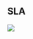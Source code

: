 ## SLA

![](https://tenor.com/pt-BR/view/rin-itoshi-rin-pxg-blue-lock-aura-gif-18229149211874023708)
